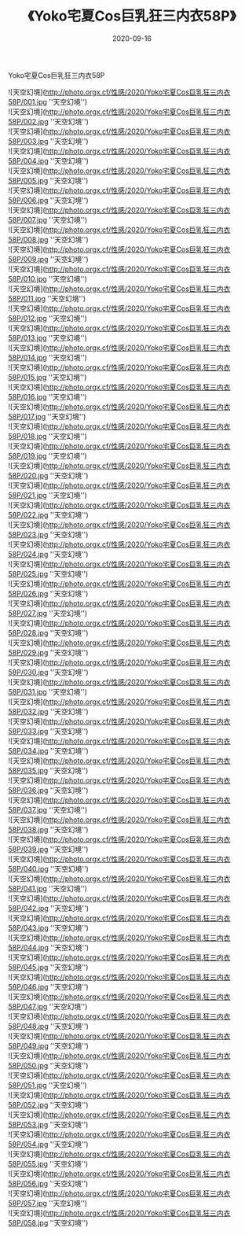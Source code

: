 ﻿---
layout: post
title:  《Yoko宅夏Cos巨乳狂三内衣58P》
date:   2020-09-16
image: http://photo.orgx.cf/性感/2020/Yoko宅夏Cos巨乳狂三内衣58P/000.jpg
categories: [美女, 性感, 泳衣]
---

Yoko宅夏Cos巨乳狂三内衣58P



![天空幻境](http://photo.orgx.cf/性感/2020/Yoko宅夏Cos巨乳狂三内衣58P/001.jpg ''天空幻境'') <br>
![天空幻境](http://photo.orgx.cf/性感/2020/Yoko宅夏Cos巨乳狂三内衣58P/002.jpg ''天空幻境'') <br>
![天空幻境](http://photo.orgx.cf/性感/2020/Yoko宅夏Cos巨乳狂三内衣58P/003.jpg ''天空幻境'') <br>
![天空幻境](http://photo.orgx.cf/性感/2020/Yoko宅夏Cos巨乳狂三内衣58P/004.jpg ''天空幻境'') <br>
![天空幻境](http://photo.orgx.cf/性感/2020/Yoko宅夏Cos巨乳狂三内衣58P/005.jpg ''天空幻境'') <br>
![天空幻境](http://photo.orgx.cf/性感/2020/Yoko宅夏Cos巨乳狂三内衣58P/006.jpg ''天空幻境'') <br>
![天空幻境](http://photo.orgx.cf/性感/2020/Yoko宅夏Cos巨乳狂三内衣58P/007.jpg ''天空幻境'') <br>
![天空幻境](http://photo.orgx.cf/性感/2020/Yoko宅夏Cos巨乳狂三内衣58P/008.jpg ''天空幻境'') <br>
![天空幻境](http://photo.orgx.cf/性感/2020/Yoko宅夏Cos巨乳狂三内衣58P/009.jpg ''天空幻境'') <br>
![天空幻境](http://photo.orgx.cf/性感/2020/Yoko宅夏Cos巨乳狂三内衣58P/010.jpg ''天空幻境'') <br>
![天空幻境](http://photo.orgx.cf/性感/2020/Yoko宅夏Cos巨乳狂三内衣58P/011.jpg ''天空幻境'') <br>
![天空幻境](http://photo.orgx.cf/性感/2020/Yoko宅夏Cos巨乳狂三内衣58P/012.jpg ''天空幻境'') <br>
![天空幻境](http://photo.orgx.cf/性感/2020/Yoko宅夏Cos巨乳狂三内衣58P/013.jpg ''天空幻境'') <br>
![天空幻境](http://photo.orgx.cf/性感/2020/Yoko宅夏Cos巨乳狂三内衣58P/014.jpg ''天空幻境'') <br>
![天空幻境](http://photo.orgx.cf/性感/2020/Yoko宅夏Cos巨乳狂三内衣58P/015.jpg ''天空幻境'') <br>
![天空幻境](http://photo.orgx.cf/性感/2020/Yoko宅夏Cos巨乳狂三内衣58P/016.jpg ''天空幻境'') <br>
![天空幻境](http://photo.orgx.cf/性感/2020/Yoko宅夏Cos巨乳狂三内衣58P/017.jpg ''天空幻境'') <br>
![天空幻境](http://photo.orgx.cf/性感/2020/Yoko宅夏Cos巨乳狂三内衣58P/018.jpg ''天空幻境'') <br>
![天空幻境](http://photo.orgx.cf/性感/2020/Yoko宅夏Cos巨乳狂三内衣58P/019.jpg ''天空幻境'') <br>
![天空幻境](http://photo.orgx.cf/性感/2020/Yoko宅夏Cos巨乳狂三内衣58P/020.jpg ''天空幻境'') <br>
![天空幻境](http://photo.orgx.cf/性感/2020/Yoko宅夏Cos巨乳狂三内衣58P/021.jpg ''天空幻境'') <br>
![天空幻境](http://photo.orgx.cf/性感/2020/Yoko宅夏Cos巨乳狂三内衣58P/022.jpg ''天空幻境'') <br>
![天空幻境](http://photo.orgx.cf/性感/2020/Yoko宅夏Cos巨乳狂三内衣58P/023.jpg ''天空幻境'') <br>
![天空幻境](http://photo.orgx.cf/性感/2020/Yoko宅夏Cos巨乳狂三内衣58P/024.jpg ''天空幻境'') <br>
![天空幻境](http://photo.orgx.cf/性感/2020/Yoko宅夏Cos巨乳狂三内衣58P/025.jpg ''天空幻境'') <br>
![天空幻境](http://photo.orgx.cf/性感/2020/Yoko宅夏Cos巨乳狂三内衣58P/026.jpg ''天空幻境'') <br>
![天空幻境](http://photo.orgx.cf/性感/2020/Yoko宅夏Cos巨乳狂三内衣58P/027.jpg ''天空幻境'') <br>
![天空幻境](http://photo.orgx.cf/性感/2020/Yoko宅夏Cos巨乳狂三内衣58P/028.jpg ''天空幻境'') <br>
![天空幻境](http://photo.orgx.cf/性感/2020/Yoko宅夏Cos巨乳狂三内衣58P/029.jpg ''天空幻境'') <br>
![天空幻境](http://photo.orgx.cf/性感/2020/Yoko宅夏Cos巨乳狂三内衣58P/030.jpg ''天空幻境'') <br>
![天空幻境](http://photo.orgx.cf/性感/2020/Yoko宅夏Cos巨乳狂三内衣58P/031.jpg ''天空幻境'') <br>
![天空幻境](http://photo.orgx.cf/性感/2020/Yoko宅夏Cos巨乳狂三内衣58P/032.jpg ''天空幻境'') <br>
![天空幻境](http://photo.orgx.cf/性感/2020/Yoko宅夏Cos巨乳狂三内衣58P/033.jpg ''天空幻境'') <br>
![天空幻境](http://photo.orgx.cf/性感/2020/Yoko宅夏Cos巨乳狂三内衣58P/034.jpg ''天空幻境'') <br>
![天空幻境](http://photo.orgx.cf/性感/2020/Yoko宅夏Cos巨乳狂三内衣58P/035.jpg ''天空幻境'') <br>
![天空幻境](http://photo.orgx.cf/性感/2020/Yoko宅夏Cos巨乳狂三内衣58P/036.jpg ''天空幻境'') <br>
![天空幻境](http://photo.orgx.cf/性感/2020/Yoko宅夏Cos巨乳狂三内衣58P/037.jpg ''天空幻境'') <br>
![天空幻境](http://photo.orgx.cf/性感/2020/Yoko宅夏Cos巨乳狂三内衣58P/038.jpg ''天空幻境'') <br>
![天空幻境](http://photo.orgx.cf/性感/2020/Yoko宅夏Cos巨乳狂三内衣58P/039.jpg ''天空幻境'') <br>
![天空幻境](http://photo.orgx.cf/性感/2020/Yoko宅夏Cos巨乳狂三内衣58P/040.jpg ''天空幻境'') <br>
![天空幻境](http://photo.orgx.cf/性感/2020/Yoko宅夏Cos巨乳狂三内衣58P/041.jpg ''天空幻境'') <br>
![天空幻境](http://photo.orgx.cf/性感/2020/Yoko宅夏Cos巨乳狂三内衣58P/042.jpg ''天空幻境'') <br>
![天空幻境](http://photo.orgx.cf/性感/2020/Yoko宅夏Cos巨乳狂三内衣58P/043.jpg ''天空幻境'') <br>
![天空幻境](http://photo.orgx.cf/性感/2020/Yoko宅夏Cos巨乳狂三内衣58P/044.jpg ''天空幻境'') <br>
![天空幻境](http://photo.orgx.cf/性感/2020/Yoko宅夏Cos巨乳狂三内衣58P/045.jpg ''天空幻境'') <br>
![天空幻境](http://photo.orgx.cf/性感/2020/Yoko宅夏Cos巨乳狂三内衣58P/046.jpg ''天空幻境'') <br>
![天空幻境](http://photo.orgx.cf/性感/2020/Yoko宅夏Cos巨乳狂三内衣58P/047.jpg ''天空幻境'') <br>
![天空幻境](http://photo.orgx.cf/性感/2020/Yoko宅夏Cos巨乳狂三内衣58P/048.jpg ''天空幻境'') <br>
![天空幻境](http://photo.orgx.cf/性感/2020/Yoko宅夏Cos巨乳狂三内衣58P/049.jpg ''天空幻境'') <br>
![天空幻境](http://photo.orgx.cf/性感/2020/Yoko宅夏Cos巨乳狂三内衣58P/050.jpg ''天空幻境'') <br>
![天空幻境](http://photo.orgx.cf/性感/2020/Yoko宅夏Cos巨乳狂三内衣58P/051.jpg ''天空幻境'') <br>
![天空幻境](http://photo.orgx.cf/性感/2020/Yoko宅夏Cos巨乳狂三内衣58P/052.jpg ''天空幻境'') <br>
![天空幻境](http://photo.orgx.cf/性感/2020/Yoko宅夏Cos巨乳狂三内衣58P/053.jpg ''天空幻境'') <br>
![天空幻境](http://photo.orgx.cf/性感/2020/Yoko宅夏Cos巨乳狂三内衣58P/054.jpg ''天空幻境'') <br>
![天空幻境](http://photo.orgx.cf/性感/2020/Yoko宅夏Cos巨乳狂三内衣58P/055.jpg ''天空幻境'') <br>
![天空幻境](http://photo.orgx.cf/性感/2020/Yoko宅夏Cos巨乳狂三内衣58P/056.jpg ''天空幻境'') <br>
![天空幻境](http://photo.orgx.cf/性感/2020/Yoko宅夏Cos巨乳狂三内衣58P/057.jpg ''天空幻境'') <br>
![天空幻境](http://photo.orgx.cf/性感/2020/Yoko宅夏Cos巨乳狂三内衣58P/058.jpg ''天空幻境'') <br>